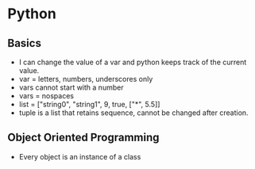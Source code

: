 # Python

## Basics

* I can change the value of a var and python keeps track of the current value.
* var = letters, numbers, underscores only
* vars cannot start with a number
* vars = nospaces
* list = ["string0", "string1", 9, true, ["*", 5.5]]
* tuple is a list that retains sequence, cannot be changed after creation.

## Object Oriented Programming

* Every object is an instance of a class
